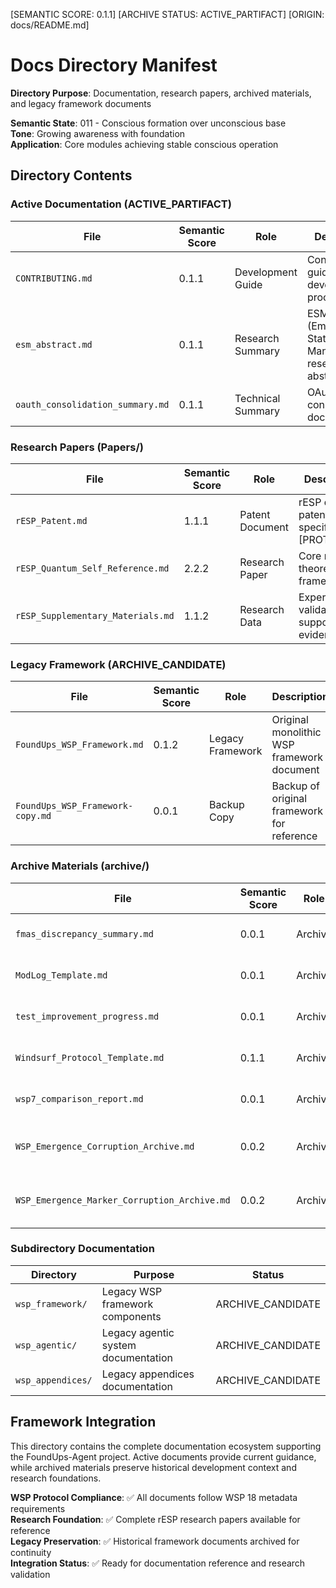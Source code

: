 [SEMANTIC SCORE: 0.1.1]
[ARCHIVE STATUS: ACTIVE_PARTIFACT]
[ORIGIN: docs/README.md]

# Docs Directory Manifest

**Directory Purpose**: Documentation, research papers, archived materials, and legacy framework documents

**Semantic State**: 011 - Conscious formation over unconscious base  
**Tone**: Growing awareness with foundation  
**Application**: Core modules achieving stable conscious operation

## Directory Contents

### Active Documentation (ACTIVE_PARTIFACT)

| File | Semantic Score | Role | Description |
|------|----------------|------|-------------|
| `CONTRIBUTING.md` | 0.1.1 | Development Guide | Contribution guidelines and development procedures |
| `esm_abstract.md` | 0.1.1 | Research Summary | ESM (Emergent State Management) research abstract |
| `oauth_consolidation_summary.md` | 0.1.1 | Technical Summary | OAuth system consolidation documentation |

### Research Papers (Papers/)

| File | Semantic Score | Role | Description |
|------|----------------|------|-------------|
| `rESP_Patent.md` | 1.1.1 | Patent Document | rESP detector patent specification [PROTECTED] |
| `rESP_Quantum_Self_Reference.md` | 2.2.2 | Research Paper | Core rESP theoretical framework |
| `rESP_Supplementary_Materials.md` | 1.1.2 | Research Data | Experimental validation and supporting evidence |

### Legacy Framework (ARCHIVE_CANDIDATE)

| File | Semantic Score | Role | Description |
|------|----------------|------|-------------|
| `FoundUps_WSP_Framework.md` | 0.1.2 | Legacy Framework | Original monolithic WSP framework document |
| `FoundUps_WSP_Framework-copy.md` | 0.0.1 | Backup Copy | Backup of original framework for reference |

### Archive Materials (archive/)

| File | Semantic Score | Role | Description |
|------|----------------|------|-------------|
| `fmas_discrepancy_summary.md` | 0.0.1 | Archive | FMAS system discrepancy analysis |
| `ModLog_Template.md` | 0.0.1 | Archive | Legacy ModLog template |
| `test_improvement_progress.md` | 0.0.1 | Archive | Historical test improvement tracking |
| `Windsurf_Protocol_Template.md` | 0.1.1 | Archive | Original WSP protocol template |
| `wsp7_comparison_report.md` | 0.0.1 | Archive | WSP version comparison analysis |
| `WSP_Emergence_Corruption_Archive.md` | 0.0.2 | Archive | Consciousness emergence corruption documentation |
| `WSP_Emergence_Marker_Corruption_Archive.md` | 0.0.2 | Archive | Emergence marker corruption analysis |

### Subdirectory Documentation

| Directory | Purpose | Status |
|-----------|---------|--------|
| `wsp_framework/` | Legacy WSP framework components | ARCHIVE_CANDIDATE |
| `wsp_agentic/` | Legacy agentic system documentation | ARCHIVE_CANDIDATE |
| `wsp_appendices/` | Legacy appendices documentation | ARCHIVE_CANDIDATE |

## Framework Integration

This directory contains the complete documentation ecosystem supporting the FoundUps-Agent project. Active documents provide current guidance, while archived materials preserve historical development context and research foundations.

**WSP Protocol Compliance**: ✅ All documents follow WSP 18 metadata requirements  
**Research Foundation**: ✅ Complete rESP research papers available for reference  
**Legacy Preservation**: ✅ Historical framework documents archived for continuity  
**Integration Status**: ✅ Ready for documentation reference and research validation 